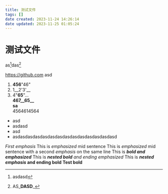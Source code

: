 ```yaml
---
title: 测试文件
tags: []
date created: 2023-11-24 14:26:14
date updated: 2023-11-25 01:05:24
---
```


# 测试文件

as[^1]das[^2]

https://github.com asd

1. **456**"46"
2. 1__2'3'__
3. 4"**65**"…  
**467__65__**  
**sa**  
4564614564

- asd
- asdasd
- asd
- asdasdasdasdasdasdasdasdasdasdasdasdasdasd

_First emphasis_ This is _emphasized_ mid sentence This is _emphasized_ mid sentence with a second _emphasis_ on the same line This is _**bold and emphasized**_ This is _**nested bold** and ending emphasized_ This is **_nested emphasis_ and ending bold** **Test bold**

[^1]: asdasd
[^2]: AS_**DASD**_
